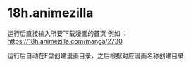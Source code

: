 # 18h.animezilla

运行后直接输入所要下载漫画的首页 例如 ： https://18h.animezilla.com/manga/2730

运行后自动在F盘创建漫画目录，之后根据对应漫画名称创建目录

